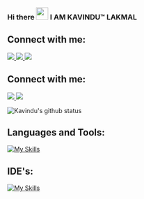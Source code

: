 ### Hi there <img src="https://media.giphy.com/media/hvRJCLFzcasrR4ia7z/giphy.gif" width="28"> I AM KAVINDU™ LAKMAL 

## Connect with me:
  <a href="https://www.linkedin.com/in/kavindu-lakmal-wickramasinghe/">
    <img src="https://skillicons.dev/icons?i=linkedin" />
  </a>
  
  <a href="https://www.instagram.com/kavindulakmal37/">
    <img src="https://skillicons.dev/icons?i=instagram" />
  </a>
  
  <a href="https://twitter.com/KLakaml">
    <img src="https://skillicons.dev/icons?i=twitter" />
  </a>
  
  

## Connect with me:

<a href="https://www.linkedin.com/in/kavindu-lakmal-wickramasinghe/">
   <img src="https://img.shields.io/badge/linkedin-%230077B5.svg?&style=for-the-badge&logo=linkedin&logoColor=white" />
</a>

<a href="mailto:avakavindu@gmail.com">
   <img src="https://img.shields.io/badge/gmail-D14836?style=for-the-badge&logo=hotmail&logoColor=Blue" />
</a>

![Kavindu's github status](https://github-readme-stats.vercel.app/api?username=Kavindulakmal&count_private=true&show_icons=true&theme=synthwave&hide=contribs)

## Languages and Tools:
[![My Skills](https://skillicons.dev/icons?i=aws,azure,react,angular,bootstrap,c,cpp,css,django,docker,express,fastapi,figma,firebase,flask,git,hibernate,html,java,js,jquery,kubernetes,linux,maven,mongodb,mysql,nodejs,octave,php,py,r,spring,sqlite,selenium,&perline=15)](https://skillicons.dev)


## IDE's:
[![My Skills](https://skillicons.dev/icons?i=androidstudio,eclipse,idea,visualstudio,vscode&theme=light)](https://skillicons.dev)




